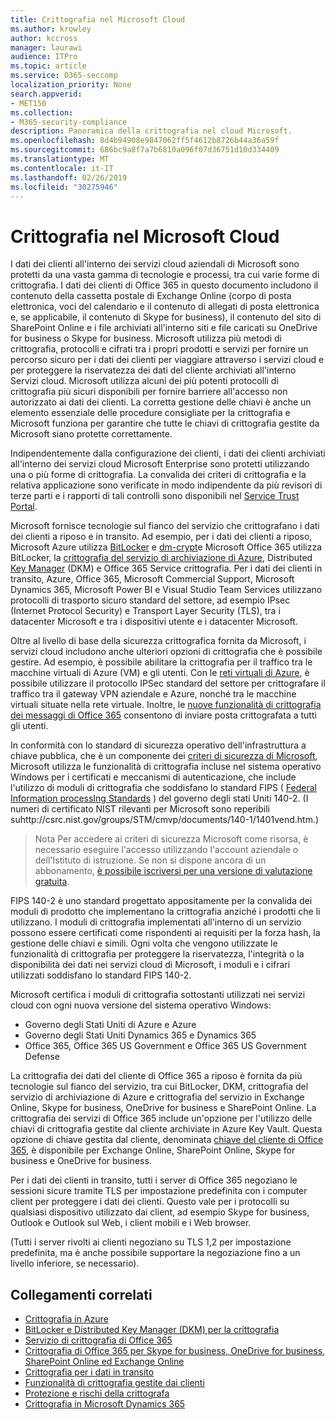 ```yaml
---
title: Crittografia nel Microsoft Cloud
ms.author: krowley
author: kccross
manager: laurawi
audience: ITPro
ms.topic: article
ms.service: O365-seccomp
localization_priority: None
search.appverid:
- MET150
ms.collection:
- M365-security-compliance
description: Panoramica della crittografia nel cloud Microsoft.
ms.openlocfilehash: 8d4b94908e9847062ff5f4612b8726b44a36a59f
ms.sourcegitcommit: 686bc9a8f7a7b6810a096f07d36751d10d334409
ms.translationtype: MT
ms.contentlocale: it-IT
ms.lasthandoff: 02/26/2019
ms.locfileid: "30275946"
---
```

# <a name="encryption-in-the-microsoft-cloud"></a>Crittografia nel Microsoft Cloud

I dati dei clienti all'interno dei servizi cloud aziendali di Microsoft sono protetti da una vasta gamma di tecnologie e processi, tra cui varie forme di crittografia. I dati dei clienti di Office 365 in questo documento includono il contenuto della cassetta postale di Exchange Online (corpo di posta elettronica, voci del calendario e il contenuto di allegati di posta elettronica e, se applicabile, il contenuto di Skype for business), il contenuto del sito di SharePoint Online e i file archiviati all'interno siti e file caricati su OneDrive for business o Skype for business. Microsoft utilizza più metodi di crittografia, protocolli e cifrati tra i propri prodotti e servizi per fornire un percorso sicuro per i dati dei clienti per viaggiare attraverso i servizi cloud e per proteggere la riservatezza dei dati del cliente archiviati all'interno Servizi cloud. Microsoft utilizza alcuni dei più potenti protocolli di crittografia più sicuri disponibili per fornire barriere all'accesso non autorizzato ai dati dei clienti. La corretta gestione delle chiavi è anche un elemento essenziale delle procedure consigliate per la crittografia e Microsoft funziona per garantire che tutte le chiavi di crittografia gestite da Microsoft siano protette correttamente.

Indipendentemente dalla configurazione dei clienti, i dati dei clienti archiviati all'interno dei servizi cloud Microsoft Enterprise sono protetti utilizzando una o più forme di crittografia. La convalida dei criteri di crittografia e la relativa applicazione sono verificate in modo indipendente da più revisori di terze parti e i rapporti di tali controlli sono disponibili nel [Service Trust Portal](https://aka.ms/stp).

Microsoft fornisce tecnologie sul fianco del servizio che crittografano i dati dei clienti a riposo e in transito. Ad esempio, per i dati dei clienti a riposo, Microsoft Azure utilizza [BitLocker](https://docs.microsoft.com/windows/device-security/bitlocker/bitlocker-overview) e [dm-crypt](https://en.wikipedia.org/wiki/Dm-crypt)e Microsoft Office 365 utilizza BitLocker, la [crittografia del servizio di archiviazione di Azure](https://azure.microsoft.com/documentation/articles/storage-service-encryption/), Distributed [Key Manager](https://support.office.com/article/989ba10c-f73f-4efb-ad1b-af3322e5f376) (DKM) e Office 365 Service crittografia. Per i dati dei clienti in transito, Azure, Office 365, Microsoft Commercial Support, Microsoft Dynamics 365, Microsoft Power BI e Visual Studio Team Services utilizzano protocolli di trasporto sicuro standard del settore, ad esempio IPsec (Internet Protocol Security) e Transport Layer Security (TLS), tra i datacenter Microsoft e tra i dispositivi utente e i datacenter Microsoft.

Oltre al livello di base della sicurezza crittografica fornita da Microsoft, i servizi cloud includono anche ulteriori opzioni di crittografia che è possibile gestire. Ad esempio, è possibile abilitare la crittografia per il traffico tra le macchine virtuali di Azure (VM) e gli utenti. Con le [reti virtuali di Azure](https://azure.microsoft.com/services/virtual-network/), è possibile utilizzare il protocollo IPSec standard del settore per crittografare il traffico tra il gateway VPN aziendale e Azure, nonché tra le macchine virtuali situate nella rete virtuale. Inoltre, le [nuove funzionalità di crittografia dei messaggi di Office 365](set-up-new-message-encryption-capabilities.md) consentono di inviare posta crittografata a tutti gli utenti.

In conformità con lo standard di sicurezza operativo dell'infrastruttura a chiave pubblica, che è un componente dei [criteri di sicurezza di Microsoft](https://servicetrust.microsoft.com/ViewPage/TrustDocuments?command=Download&downloadType=Document&downloadId=5868ecc8-50b7-4f91-b43f-640e2b99e86e&docTab=6d000410-c9e9-11e7-9a91-892aae8839ad_FAQ%20and%20White%20Papers), Microsoft utilizza le funzionalità di crittografia incluse nel sistema operativo Windows per i certificati e meccanismi di autenticazione, che include l'utilizzo di moduli di crittografia che soddisfano lo standard FIPS ( [Federal Information processIng Standards](http://csrc.nist.gov/publications/PubsFIPS.html) ) del governo degli stati Uniti 140-2. (I numeri di certificato NIST rilevanti per Microsoft sono reperibili suhttp://csrc.nist.gov/groups/STM/cmvp/documents/140-1/1401vend.htm.)

> Nota Per accedere ai criteri di sicurezza Microsoft come risorsa, è necessario eseguire l'accesso utilizzando l'account aziendale o dell'Istituto di istruzione. Se non si dispone ancora di un abbonamento, [è possibile iscriversi per una versione di valutazione gratuita](https://servicetrust.microsoft.com/Home/TrialSubscriptions).

FIPS 140-2 è uno standard progettato appositamente per la convalida dei moduli di prodotto che implementano la crittografia anziché i prodotti che li utilizzano. I moduli di crittografia implementati all'interno di un servizio possono essere certificati come rispondenti ai requisiti per la forza hash, la gestione delle chiavi e simili. Ogni volta che vengono utilizzate le funzionalità di crittografia per proteggere la riservatezza, l'integrità o la disponibilità dei dati nei servizi cloud di Microsoft, i moduli e i cifrari utilizzati soddisfano lo standard FIPS 140-2.

Microsoft certifica i moduli di crittografia sottostanti utilizzati nei servizi cloud con ogni nuova versione del sistema operativo Windows:
- Governo degli Stati Uniti di Azure e Azure
- Governo degli Stati Uniti Dynamics 365 e Dynamics 365
- Office 365, Office 365 US Government e Office 365 US Government Defense

La crittografia dei dati del cliente di Office 365 a riposo è fornita da più tecnologie sul fianco del servizio, tra cui BitLocker, DKM, crittografia del servizio di archiviazione di Azure e crittografia del servizio in Exchange Online, Skype for business, OneDrive for business e SharePoint Online. La crittografia dei servizi di Office 365 include un'opzione per l'utilizzo delle chiavi di crittografia gestite dal cliente archiviate in Azure Key Vault. Questa opzione di chiave gestita dal cliente, denominata [chiave del cliente di Office 365](https://support.office.com/article/f2cd475a-e592-46cf-80a3-1bfb0fa17697), è disponibile per Exchange Online, SharePoint Online, Skype for business e OneDrive for business.

Per i dati dei clienti in transito, tutti i server di Office 365 negoziano le sessioni sicure tramite TLS per impostazione predefinita con i computer client per proteggere i dati dei clienti.  Questo vale per i protocolli su qualsiasi dispositivo utilizzato dai client, ad esempio Skype for business, Outlook e Outlook sul Web, i client mobili e i Web browser.

(Tutti i server rivolti ai clienti negoziano su TLS 1,2 per impostazione predefinita, ma è anche possibile supportare la negoziazione fino a un livello inferiore, se necessario).

## <a name="related-links"></a>Collegamenti correlati

- [Crittografia in Azure](office-365-azure-encryption.md)
- [BitLocker e Distributed Key Manager (DKM) per la crittografia](office-365-bitlocker-and-distributed-key-manager-for-encryption.md)
- [Servizio di crittografia di Office 365](office-365-service-encryption.md)
- [Crittografia di Office 365 per Skype for business, OneDrive for business, SharePoint Online ed Exchange Online](office-365-encryption-for-skype-onedrive-sharepoint-and-exchange.md)
- [Crittografia per i dati in transito](office-365-encryption-for-data-in-transit.md)
- [Funzionalità di crittografia gestite dai clienti](office-365-customer-managed-encryption-features.md)
- [Protezione e rischi della crittografa](office-365-encryption-risks-and-protections.md)
- [Crittografia in Microsoft Dynamics 365](office-365-encryption-in-microsoft-dynamics-365.md)